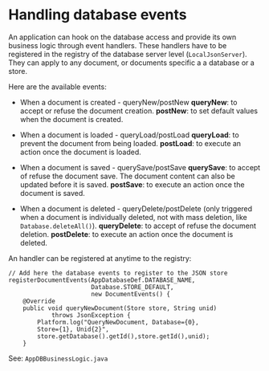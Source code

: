 # Handling database events

An application can hook on the database access and provide its own business logic through event handlers. These handlers have to be registered in the registry of the database server level (`LocalJsonServer`). They can apply to any document, or documents specific a a database or a store.

Here are the available events:

- When a document is created - queryNew/postNew
  **queryNew**: to accept or refuse the document creation.
  **postNew**: to set default values when the document is created.
  
- When a document is loaded - queryLoad/postLoad
  **queryLoad**: to prevent the document from being loaded.
  **postLoad**: to execute an action once the document is loaded.

- When a document is saved - querySave/postSave
  **querySave**: to accept of refuse the document save. The document content can also be updated before it is saved.
  **postSave**: to execute an action once the document is saved.

- When a document is deleted - queryDelete/postDelete (only triggered when a document is individually deleted, not with mass deletion, like `Database.deleteAll()`).
  **queryDelete**: to accept of refuse the document deletion.
  **postDelete**: to execute an action once the document is deleted.

An handler can be registered at anytime to the registry:

    // Add here the database events to register to the JSON store
    registerDocumentEvents(AppDatabaseDef.DATABASE_NAME, 
                           Database.STORE_DEFAULT, 
                           new DocumentEvents() {
        @Override
        public void queryNewDocument(Store store, String unid) 
                throws JsonException {
            Platform.log("QueryNewDocument, Database={0}, 
            Store={1}, Unid{2}",
            store.getDatabase().getId(),store.getId(),unid);
        }

See: `AppDBBusinessLogic.java`
